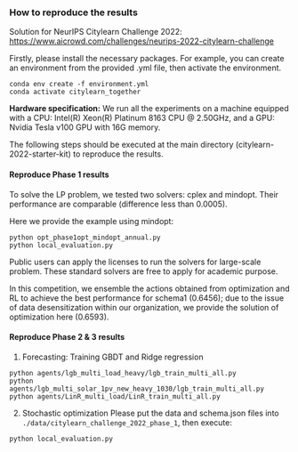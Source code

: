 
### How to reproduce the results

Solution for NeurIPS Citylearn Challenge 2022: https://www.aicrowd.com/challenges/neurips-2022-citylearn-challenge

Firstly, please install the necessary packages. For example, you can create an environment from the provided .yml file, then activate the environment.
```
conda env create -f environment.yml
conda activate citylearn_together
```
**Hardware specification:** We run all the experiments on a machine equipped with a CPU: Intel(R) Xeon(R) Platinum 8163 CPU @ 2.50GHz, and a GPU: Nvidia Tesla v100 GPU with 16G memory.

The following steps should be executed at the main directory (citylearn-2022-starter-kit) to reproduce the results.
#### Reproduce Phase 1 results

To solve the LP problem, we tested two solvers: cplex and mindopt. Their performance are comparable (difference less than 0.0005).

Here we provide the example using mindopt:
```
python opt_phase1opt_mindopt_annual.py
python local_evaluation.py
```

Public users can apply the licenses to run the solvers for large-scale problem. These standard solvers are free to apply for academic purpose.

In this competition, we ensemble the actions obtained from optimization and RL to achieve the best performance for schema1 (0.6456); due to the issue of data desensitization within our organization, we provide the solution of optimization here (0.6593).




#### Reproduce Phase 2 & 3 results
1. Forecasting: Training GBDT and Ridge regression
```
python agents/lgb_multi_load_heavy/lgb_train_multi_all.py
python agents/lgb_multi_solar_1pv_new_heavy_1030/lgb_train_multi_all.py
python agents/LinR_multi_load/LinR_train_multi_all.py 
```

2. Stochastic optimization
Please put the data and schema.json files into `./data/citylearn_challenge_2022_phase_1`, then execute:
```
python local_evaluation.py
```
